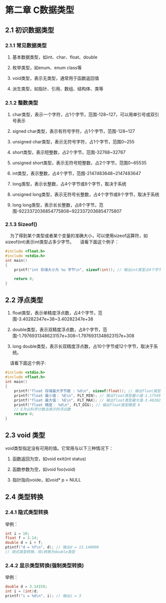 # 第二章 C数据类型

## 2.1 初识数据类型

### 2.1.1 常见数据类型

1. 基本数据类型，如int、char、float、double

2. 枚举类型，如enum、enum class等

3. void类型，表示无类型，通常用于函数返回值

4. 派生类型，如指针、引用、数组、结构体、类等

### 2.1.2 整数类型

1. char类型，表示一个字符，占1个字节，范围-128~127，可以用单引号或双引号表示

2. signed char类型，表示有符号字符，占1个字节，范围-128~127

3. unsigned char类型，表示无符号字符，占1个字节，范围0~255

4. short类型，表示短整数，占2个字节，范围-32768~32767

5. unsigned short类型，表示无符号短整数，占2个字节，范围0~65535

6. int类型，表示整数，占4个字节，范围-2147483648~2147483647

7. long类型，表示长整数，占4个字节或8个字节，取决于系统

8. unsigned long类型，表示无符号长整数，占4个字节或8个字节，取决于系统

9. long long类型，表示长长整数，占8个字节，范围-9223372036854775808~9223372036854775807

### 2.1.3 Sizeof()

    为了得到某个类型或者某个变量的准确大小，可以使用sizeof运算符，如sizeof(int)表示int类型占多少字节。
    请看下面这个例子：

```c
#include <float.h>
#include <stdio.h>
int main()
{
    printf("int 存储大小为 %u 字节\n", sizeof(int)); // 输出int类型占4个字节

    return 0;
}
```

## 2.2 浮点类型

1. float类型，表示单精度浮点数，占4个字节，范围-3.40282347e+38~3.40282347e+38

2. double类型，表示双精度浮点数，占8个字节，范围-1.7976931348623157e+308~1.7976931348623157e+308

3. long double类型，表示长双精度浮点数，占10个字节或12个字节，取决于系统。

    请看下面这个例子:

```c
#include <stdio.h>
#include <float.h>
int main()
{
    printf("float 存储最大字节数 : %d\n", sizeof(float)); // 输出float类型占4个字节
    printf("float 最小值： %E\n", FLT_MIN); // 输出float类型最小值-1.175494351e-038
    printf("float 最大值： %E\n", FLT_MAX); // 输出float类型最大值-3.40282347e+038
    printf("float 精度： %d\n", FLT_DIG); // 输出float类型精度 6
    // E为以科学计数法表示的浮点数
    return 0;
}
```

## 2.3 void 类型

 void类型指定没有可用的值。它常用与以下三种情况下：

1. 函数返回为空，如void exit(int status)

2. 函数参数为空，如void foo(void)

3. 指针指向voide，如void* p = NULL

## 2.4 类型转换

### 2.4.1 隐式类型转换

举例：

```c
int i = 10;
float f = 3.14;
double d = i + f;
ptintf("d = %f\n", d); // 输出d = 13.140000
// 隐式类型转换，将i转换为double类型
```

### 2.4.2 显示类型转换(强制类型转换)

举例：

```c
double d = 3.14159;
int i = (int)d;
printf("i = %d\n", i); // 输出i = 3
```


